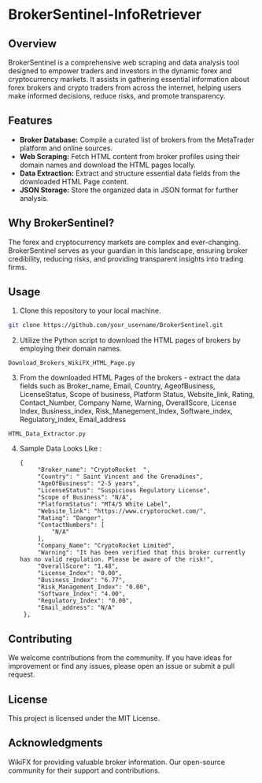 # BrokerSentinel-InfoRetriever

## Overview

BrokerSentinel is a comprehensive web scraping and data analysis tool designed to empower traders and investors in the dynamic forex and cryptocurrency markets. It assists in gathering essential information about forex brokers and crypto traders from across the internet, helping users make informed decisions, reduce risks, and promote transparency.

## Features

- **Broker Database:** Compile a curated list of brokers from the MetaTrader platform and online sources.
- **Web Scraping:** Fetch HTML content from broker profiles using their domain names and download the HTML pages locally.
- **Data Extraction:** Extract and structure essential data fields from the downloaded HTML Page content.
- **JSON Storage:** Store the organized data in JSON format for further analysis.

## Why BrokerSentinel?

The forex and cryptocurrency markets are complex and ever-changing. BrokerSentinel serves as your guardian in this landscape, ensuring broker credibility, reducing risks, and providing transparent insights into trading firms.

## Usage

1. Clone this repository to your local machine.

```bash
git clone https://github.com/your_username/BrokerSentinel.git
```
2. Utilize the Python script to download the HTML pages of brokers by employing their domain names.
  ```
 Download_Brokers_WikiFX_HTML_Page.py
```
3. From the downloaded HTML Pages of the brokers - extract the data fields such as Broker_name, Email, Country, AgeofBusiness, LicenseStatus, Scope of business, Platform Status, Website_link, Rating, Contact_Number, Company Name, Warning, OverallScore, License Index, Business_index, Risk_Manegement_Index, Software_index, Regulatory_index, Email_address
 ```
HTML_Data_Extractor.py
 ```
4. Sample Data Looks Like :
   ```
   {
        "Broker_name": "CryptoRocket  ",
        "Country": " Saint Vincent and the Grenadines",
        "AgeOfBusiness": "2-5 years",
        "LicenseStatus": "Suspicious Regulatory License",
        "Scope of Business": "N/A",
        "PlatformStatus": "MT4/5 White Label",
        "Website_link": "https://www.cryptorocket.com/",
        "Rating": "Danger",
        "ContactNumbers": [
            "N/A"
        ],
        "Company_Name": "CryptoRocket Limited",
        "Warning": "It has been verified that this broker currently has no valid regulation. Please be aware of the risk!",
        "OverallScore": "1.48",
        "License_Index": "0.00",
        "Business_Index": "6.77",
        "Risk_Management_Index": "0.00",
        "Software_Index": "4.00",
        "Regulatory_Index": "0.00",
        "Email_address": "N/A"
    },
## Contributing
We welcome contributions from the community. If you have ideas for improvement or find any issues, please open an issue or submit a pull request.

## License
This project is licensed under the MIT License.

## Acknowledgments
WikiFX for providing valuable broker information.
Our open-source community for their support and contributions.

